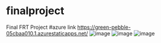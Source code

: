 # finalproject
Final FRT Project
#azure link https://green-pebble-05cbaa010.1.azurestaticapps.net/
![image](https://user-images.githubusercontent.com/70052894/173174540-f6143404-60fa-4679-ae11-eb89ec1d01e3.png)
![image](https://user-images.githubusercontent.com/70052894/173174730-286c513a-06ba-4a05-9bd6-6b20c4cd1f57.png)
![image](https://user-images.githubusercontent.com/70052894/173174750-24f0f47d-e4c2-423a-9573-63b4feb23eac.png)
